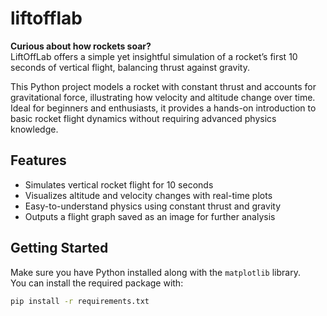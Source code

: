 # liftofflab
**Curious about how rockets soar?**  
LiftOffLab offers a simple yet insightful simulation of a rocket’s first 10 seconds of vertical flight, balancing thrust against gravity.

This Python project models a rocket with constant thrust and accounts for gravitational force, illustrating how velocity and altitude change over time.  
Ideal for beginners and enthusiasts, it provides a hands-on introduction to basic rocket flight dynamics without requiring advanced physics knowledge.

## Features
- Simulates vertical rocket flight for 10 seconds  
- Visualizes altitude and velocity changes with real-time plots  
- Easy-to-understand physics using constant thrust and gravity  
- Outputs a flight graph saved as an image for further analysis  

## Getting Started

Make sure you have Python installed along with the `matplotlib` library.  
You can install the required package with:

```bash
pip install -r requirements.txt
